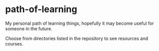 # path-of-learning
My personal path of learning things, hopefully it may become useful for someone in the future.

Choose from directories listed in the repository to see resources and courses.